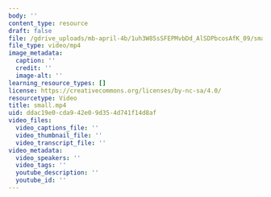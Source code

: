 ```yaml
---
body: ''
content_type: resource
draft: false
file: /gdrive_uploads/mb-april-4b/1uh3W85sSFEPMvbDd_AlSDPbcosAfK_09/small.mp4
file_type: video/mp4
image_metadata:
  caption: ''
  credit: ''
  image-alt: ''
learning_resource_types: []
license: https://creativecommons.org/licenses/by-nc-sa/4.0/
resourcetype: Video
title: small.mp4
uid: ddac19e0-cda9-42e0-9d35-4d741f14d8af
video_files:
  video_captions_file: ''
  video_thumbnail_file: ''
  video_transcript_file: ''
video_metadata:
  video_speakers: ''
  video_tags: ''
  youtube_description: ''
  youtube_id: ''
---
```

